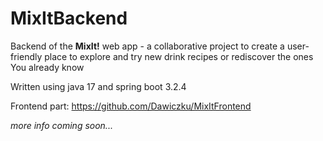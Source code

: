 # MixItBackend

Backend of the **MixIt!** web app - a collaborative project to create a user-friendly place to explore and try new drink recipes or rediscover the ones You already know  

Written using java 17 and spring boot 3.2.4

Frontend part: https://github.com/Dawiczku/MixItFrontend

_more info coming soon..._
